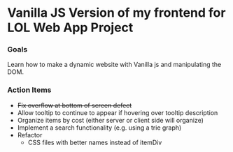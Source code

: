 # Vanilla JS Version of my frontend for LOL Web App Project

### Goals

Learn how to make a dynamic website with Vanilla js and manipulating the DOM.

### Action Items

- ~~Fix overflow at bottom of screen defect~~
- Allow tooltip to continue to appear if hovering over tooltip description
- Organize items by cost (either server or client side will organize)
- Implement a search functionality (e.g. using a trie graph)
- Refactor
  - CSS files with better names instead of itemDiv
